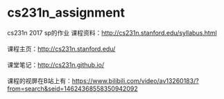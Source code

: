 # cs231n_assignment
cs231n 2017 sp的作业
课程资料：http://cs231n.stanford.edu/syllabus.html<br>  
课程主页：http://cs231n.stanford.edu/<br>  
课堂笔记：http://cs231n.github.io/<br>  
课程的视屏在B站上有：https://www.bilibili.com/video/av13260183/?from=search&seid=14624368558350942092<br>  
